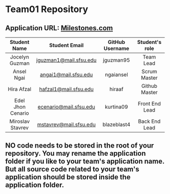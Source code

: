 # Team01 Repository

## Application URL: [Milestones.com](https://milestones-350703.wl.r.appspot.com/)


| Student Name      |      Student Email     |  GitHub Username | Student's role |
|    :---:          |     :---:              |     :---:        | :---:          |
| Jocelyn Guzman    | jguzman1@mail.sfsu.edu | jguzman95        | Team Lead      |
| Ansel Ngai        | angai1@mail.sfsu.edu   | ngaiansel        | Scrum Master   |
| Hira Afzal        | hafzal1@mail.sfsu.edu  | hiraaf           | Github Master  |
| Edel Jhon Cenario | ecenario@mail.sfsu.edu | kurtina09        | Front End Lead |
| Miroslav Stavrev  | mstavrev@mail.sfsu.edu | blazeblast4      | Back End Lead  |



## NO code needs to be stored in the root of your repository. You may rename the application folder if you like to your team's application name. But all source code related to your team's application should be stored inside the application folder.
